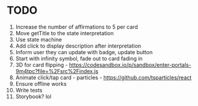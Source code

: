 # TODO

1. Increase the number of affirmations to 5 per card
1. Move getTitle to the state interpretation
1. Use state machine
1. Add click to display description after interpretation
1. Inform user they can update with badge, update button
1. Start with infinity symbol, fade out to card fading in
1. 3D for card flipping - https://codesandbox.io/p/sandbox/enter-portals-9m4tpc?file=%2Fsrc%2Findex.js
1. Animate click/tap card - particles - https://github.com/tsparticles/react
1. Ensure offline works
1. Write tests
1. Storybook? lol
